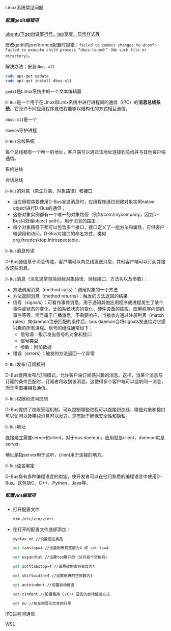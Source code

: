 Linux系统常见问题

##### 配置gedit编辑项

[ubuntu下gedit设置行号、tab宽度、显示样式等](https://blog.csdn.net/qq_34160841/article/details/106173106)

修改gedit的preference配置时报错：`failed to commit changes to dconf: Failed to execute child process “dbus-launch” (No such file or directory)`。

解决办法：安装`dbus-x11`

```bash
sudo apt-get update
sudo apt-get install dbus-x11
```

`gedit`是Linux系统中的一个文本编辑器

`D-Bus`是一个用于在Linux和Unix系统中进行进程间的通信（IPC）的**消息总线系统**。它允许不同应用程序或进程能够以结构化的方式相互通信。

`dbus-x11`是一个

`daemon`守护进程

`D-Bus`总线系统

每个总线都有一个唯一的地址，客户端可以通过该地址连接到总线并与其他客户端通信。

系统总线

会话总线

`D-Bus`的对象（原生对象、对象路径）和接口

- 当应用程序要使用D-Bus发送消息时，应用程序通过创建对象实例native object进行D-Bus的通信；
- 这些对象实例都有一个唯一的对象路径（例如/com/mycompany，因为D-Bus只处理object path），用于消息的路由；
- 每个对象路径下都可以包含多个接口，接口定义了一组方法和属性，可供客户端调用和访问。D-Bus对接口的命名方式，类似org.freedesktop.Introspectable。

`D-Bus`消息传递

D-Bus通信基于消息传递，客户端可以向总线发送消息，其他客户端可以订阅并接收这些消息。

`D-Bus`消息（消息通常包括目标对象路径、目标接口、方法名以及参数）：

- 方法调用消息（method calls）：调用对象的一个方法
- 方法返回消息（method returns）：触发的方法返回的结果
- 信号（signals）：可看作事件消息，用于通知其他应用程序或进程发生了某个事件或状态的变化，比如系统状态的变化、硬件设备的插拔、应用程序内部的事件等等。信号属于广播消息，不需要响应，当接收方通过注册列表（match rules）向daemon注册匹配的条件后，bus daemon会将signals发送给对它感兴趣的所有进程。信号的组成通常如下：
  - 信号源：指示发出信号的对象和接口
  - 信号类型
  - 参数：附加数据
- 错误（errors）：触发的方法返回一个异常

`D-Bus`发布/订阅机制

D-Bus使用发布/订阅模式，允许客户端订阅感兴趣的消息。这样，当某个消息与订阅的条件匹配时，订阅者将收到该消息。这使得多个客户端可以监听同一消息，而无需直接相互通信。

`D-Bus`权限和访问控制

D-Bus提供了权限管理机制，可以控制哪些进程可以连接到总线、哪些对象和接口可以访问以及哪些消息可以发送。这有助于确保安全性和隐私。

`D-Bus`地址

连接建立需要server和client，对于bus daemon，应用就是client，daemon就是server。

地址是指server用于监听，client用于连接的地方。

`D-Bus`语言绑定

D-Bus具有多种编程语言的绑定，使开发者可以在他们熟悉的编程语言中使用D-Bus。这包括C、C++、Python、Java等。



##### 配置vim编辑项

- 打开配置文件

  ```bash
  vim /etc/vim/vimrc
  ```

- 在打开的配置文件底部添加：

  ```bash
  syntax on //设置语法高亮
  
  set tabstop=4 //设置制表符宽度为4 或 set ts=4
  
  set expandtab //设置tab展开的（分开各个空格符）
  
  set softtabstop=4 //设置软制表符宽度为4
  
  set shiftwidth=4 //设置缩进的空格数为4
  
  set autoindent //设置自动缩进
  
  set cindent //设置使用 C/C++ 语言的自动缩进方式
  
  set nu //在左侧显示文本的行号
  ```



IPC进程间通信



WSL









